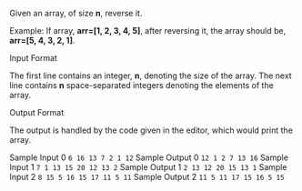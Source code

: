 Given an array, of size __n__, reverse it.

Example: If array, __arr=[1, 2, 3, 4, 5]__, after reversing it, the array should be, __arr=[5, 4, 3, 2, 1]__.

Input Format

The first line contains an integer, __n__, denoting the size of the array. The next line contains __n__ space-separated integers denoting the elements of the array.

Output Format

The output is handled by the code given in the editor, which would print the array.

Sample Input 0
``
6
16 13 7 2 1 12
``
Sample Output 0
``
12 1 2 7 13 16
``
Sample Input 1
``
7
1 13 15 20 12 13 2
``
Sample Output 1
``
2 13 12 20 15 13 1
``
Sample Input 2
``
8
15 5 16 15 17 11 5 11
``
Sample Output 2
``
11 5 11 17 15 16 5 15
``